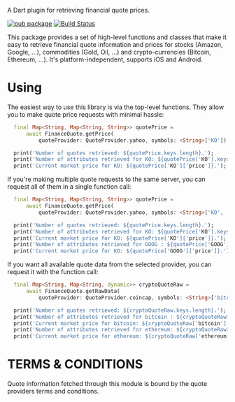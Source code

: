 A Dart plugin for retrieving financial quote prices.

[![pub package](https://img.shields.io/pub/v/finance_quote.svg)](https://pub.dev/packages/finance_quote)
[![Build Status](https://travis-ci.org/ismaelJimenez/finance_quote.svg?branch=master)](https://travis-ci.org/ismaelJimenez/finance_quote)

This package provides a set of high-level functions and classes that make it easy to retrieve financial quote information and prices for stocks (Amazon, Google, ...), commodities (Gold, Oil, ...) and crypto-currencies (Bitcoin, Ethereum, ...). It's platform-independent, supports iOS and Android.
# Using

The easiest way to use this library is via the top-level functions. They allow you to make quote price requests with minimal hassle:
```dart
  final Map<String, Map<String, String>> quotePrice =
      await FinanceQuote.getPrice(
          quoteProvider: QuoteProvider.yahoo, symbols: <String>['KO']);

  print('Number of quotes retrieved: ${quotePrice.keys.length}.');
  print('Number of attributes retrieved for KO: ${quotePrice['KO'].keys.length}.');
  print('Current market price for KO: ${quotePrice['KO']['price']}.');
```
If you're making multiple quote requests to the same server, you can request all of them in a single function call:
```dart
  final Map<String, Map<String, String>> quotePrice =
      await FinanceQuote.getPrice(
          quoteProvider: QuoteProvider.yahoo, symbols: <String>['KO', 'GOOG']);

  print('Number of quotes retrieved: ${quotePrice.keys.length}.');
  print('Number of attributes retrieved for KO: ${quotePrice['KO'].keys.length}.');
  print('Current market price for KO: ${quotePrice['KO']['price']}.');
  print('Number of attributes retrieved for GOOG : ${quotePrice['GOOG'].keys.length}.');
  print('Current market price for KO: ${quotePrice['GOOG']['price']}.');
```  
  If you want all available quote data from the selected provider, you can request it with the function call:
```dart  
  final Map<String, Map<String, dynamic>> cryptoQuoteRaw =
      await FinanceQuote.getRawData(
          quoteProvider: QuoteProvider.coincap, symbols: <String>['bitcoin', 'ethereum']);

  print('Number of quotes retrieved: ${cryptoQuoteRaw.keys.length}.');
  print('Number of attributes retrieved for bitcoin : ${cryptoQuoteRaw['bitcoin'].keys.length}.');
  print('Current market price for bitcoin: ${cryptoQuoteRaw['bitcoin']['priceUsd']}.');
  print('Number of attributes retrieved for ethereum: ${cryptoQuoteRaw['ethereum'].keys.length}.');
  print('Current market price for ethereum: ${cryptoQuoteRaw['ethereum']['priceUsd']}.');
  ```
  
  # TERMS & CONDITIONS

Quote information fetched through this module is bound by the quote providers terms and conditions.
